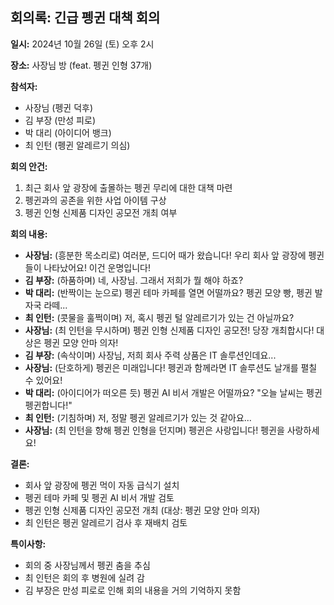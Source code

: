 
## 회의록: 긴급 펭귄 대책 회의

**일시:** 2024년 10월 26일 (토) 오후 2시

**장소:** 사장님 방 (feat. 펭귄 인형 37개)

**참석자:**

* 사장님 (펭귄 덕후)
* 김 부장 (만성 피로)
* 박 대리 (아이디어 뱅크)
* 최 인턴 (펭귄 알레르기 의심)

**회의 안건:**

1.  최근 회사 앞 광장에 출몰하는 펭귄 무리에 대한 대책 마련
2.  펭귄과의 공존을 위한 사업 아이템 구상
3.  펭귄 인형 신제품 디자인 공모전 개최 여부

**회의 내용:**

* **사장님:** (흥분한 목소리로) 여러분, 드디어 때가 왔습니다! 우리 회사 앞 광장에 펭귄들이 나타났어요! 이건 운명입니다!
* **김 부장:** (하품하며) 네, 사장님. 그래서 저희가 뭘 해야 하죠?
* **박 대리:** (반짝이는 눈으로) 펭귄 테마 카페를 열면 어떨까요? 펭귄 모양 빵, 펭귄 발자국 라떼...
* **최 인턴:** (콧물을 훌쩍이며) 저, 혹시 펭귄 털 알레르기가 있는 건 아닐까요?
* **사장님:** (최 인턴을 무시하며) 펭귄 인형 신제품 디자인 공모전! 당장 개최합시다! 대상은 펭귄 모양 안마 의자!
* **김 부장:** (속삭이며) 사장님, 저희 회사 주력 상품은 IT 솔루션인데요...
* **사장님:** (단호하게) 펭귄은 미래입니다! 펭귄과 함께라면 IT 솔루션도 날개를 펼칠 수 있어요!
* **박 대리:** (아이디어가 떠오른 듯) 펭귄 AI 비서 개발은 어떨까요? "오늘 날씨는 펭귄펭귄합니다!"
* **최 인턴:** (기침하며) 저, 정말 펭귄 알레르기가 있는 것 같아요...
* **사장님:** (최 인턴을 향해 펭귄 인형을 던지며) 펭귄은 사랑입니다! 펭귄을 사랑하세요!

**결론:**

* 회사 앞 광장에 펭귄 먹이 자동 급식기 설치
* 펭귄 테마 카페 및 펭귄 AI 비서 개발 검토
* 펭귄 인형 신제품 디자인 공모전 개최 (대상: 펭귄 모양 안마 의자)
* 최 인턴은 펭귄 알레르기 검사 후 재배치 검토

**특이사항:**

* 회의 중 사장님께서 펭귄 춤을 추심
* 최 인턴은 회의 후 병원에 실려 감
* 김 부장은 만성 피로로 인해 회의 내용을 거의 기억하지 못함
